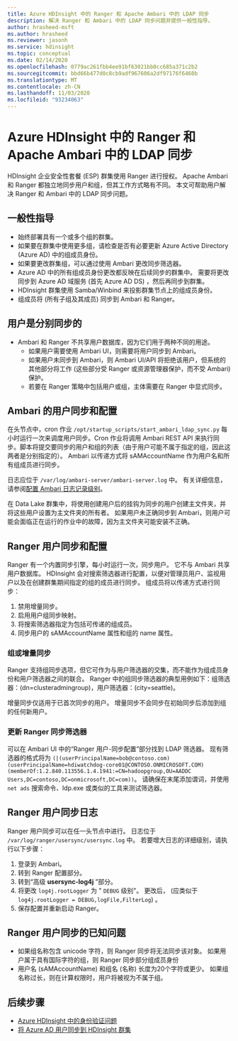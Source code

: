 ```yaml
---
title: Azure HDInsight 中的 Ranger 和 Apache Ambari 中的 LDAP 同步
description: 解决 Ranger 和 Ambari 中的 LDAP 同步问题并提供一般性指导。
author: hrasheed-msft
ms.author: hrasheed
ms.reviewer: jasonh
ms.service: hdinsight
ms.topic: conceptual
ms.date: 02/14/2020
ms.openlocfilehash: 0779ac261fbb4ee91bf63021bb0cc685a371c2b2
ms.sourcegitcommit: bbd66b477d0c8cb9adf967606a2df97176f6460b
ms.translationtype: MT
ms.contentlocale: zh-CN
ms.lasthandoff: 11/03/2020
ms.locfileid: "93234063"
---
```

# <a name="ldap-sync-in-ranger-and-apache-ambari-in-azure-hdinsight"></a>Azure HDInsight 中的 Ranger 和 Apache Ambari 中的 LDAP 同步

HDInsight 企业安全性套餐 (ESP) 群集使用 Ranger 进行授权。 Apache Ambari 和 Ranger 都独立地同步用户和组，但其工作方式略有不同。 本文可帮助用户解决 Ranger 和 Ambari 中的 LDAP 同步问题。

## <a name="general-guidelines"></a>一般性指导

* 始终部署具有一个或多个组的群集。
* 如果要在群集中使用更多组，请检查是否有必要更新 Azure Active Directory (Azure AD) 中的组成员身份。
* 如果要更改群集组，可以通过使用 Ambari 更改同步筛选器。
* Azure AD 中的所有组成员身份更改都反映在后续同步的群集中。 需要将更改同步到 Azure AD 域服务 (首先 Azure AD DS) ，然后再同步到群集。
* HDInsight 群集使用 Samba/Winbind 来投影群集节点上的组成员身份。
* 组成员将 (所有子组及其成员) 同步到 Ambari 和 Ranger。 

## <a name="users-are-synced-separately"></a>用户是分别同步的

 * Ambari 和 Ranger 不共享用户数据库，因为它们用于两种不同的用途。 
   * 如果用户需要使用 Ambari UI，则需要将用户同步到 Ambari。 
   * 如果用户未同步到 Ambari，则 Ambari UI/API 将拒绝该用户，但系统的其他部分将工作 (这些部分受 Ranger 或资源管理器保护，而不受 Ambari) 保护。
   * 若要在 Ranger 策略中包括用户或组，主体需要在 Ranger 中显式同步。

## <a name="ambari-user-sync-and-configuration"></a>Ambari 的用户同步和配置

在头节点中，cron 作业 `/opt/startup_scripts/start_ambari_ldap_sync.py` 每小时运行一次来调度用户同步。Cron 作业将调用 Ambari REST API 来执行同步。脚本将提交要同步的用户和组的列表（由于用户可能不属于指定的组，因此这两者是分别指定的）。 Ambari 以传递方式将 sAMAccountName 作为用户名和所有组成员进行同步。

日志应位于 `/var/log/ambari-server/ambari-server.log` 中。 有关详细信息，请参阅[配置 Ambari 日志记录级别](https://docs.cloudera.com/HDPDocuments/Ambari-latest/administering-ambari/content/amb_configure_ambari_logging_level.html)。

在 Data Lake 群集中，将使用创建用户后的挂钩为同步的用户创建主文件夹，并将这些用户设置为主文件夹的所有者。 如果用户未正确同步到 Ambari，则用户可能会面临正在运行的作业中的故障，因为主文件夹可能安装不正确。

## <a name="ranger-user-sync-and-configuration"></a>Ranger 用户同步和配置

Ranger 有一个内置同步引擎，每小时运行一次，同步用户。 它不与 Ambari 共享用户数据库。 HDInsight 会对搜索筛选器进行配置，以便对管理员用户、监视用户以及在创建群集期间指定的组的成员进行同步。 组成员将以传递方式进行同步：

1. 禁用增量同步。
1. 启用用户组同步映射。
1. 将搜索筛选器指定为包括可传递的组成员。
1. 同步用户的 sAMAccountName 属性和组的 name 属性。

### <a name="group-or-incremental-sync"></a>组或增量同步

Ranger 支持组同步选项，但它可作为与用户筛选器的交集，而不能作为组成员身份和用户筛选器之间的联合。 Ranger 中的组同步筛选器的典型用例如下：组筛选器：(dn=clusteradmingroup)，用户筛选器：(city=seattle)。

增量同步仅适用于已首次同步的用户。 增量同步不会同步在初始同步后添加到组的任何新用户。

### <a name="update-ranger-sync-filter"></a>更新 Ranger 同步筛选器

可以在 Ambari UI 中的“Ranger 用户-同步配置”部分找到 LDAP 筛选器。 现有筛选器的格式将为 `(|(userPrincipalName=bob@contoso.com)(userPrincipalName=hdiwatchdog-core01@CONTOSO.ONMICROSOFT.COM)(memberOf:1.2.840.113556.1.4.1941:=CN=hadoopgroup,OU=AADDC Users,DC=contoso,DC=onmicrosoft,DC=com))`。 请确保在末尾添加谓词，并使用 `net ads` 搜索命令、ldp.exe 或类似的工具来测试筛选器。

## <a name="ranger-user-sync-logs"></a>Ranger 用户同步日志

Ranger 用户同步可以在任一头节点中进行。 日志位于 `/var/log/ranger/usersync/usersync.log` 中。 若要增大日志的详细级别，请执行以下步骤：

1. 登录到 Ambari。
1. 转到 Ranger 配置部分。
1. 转到“高级 **usersync-log4j** ”部分。
1. 将更改 `log4j.rootLogger` 为 " `DEBUG` 级别"。 更改后， (应类似于 `log4j.rootLogger = DEBUG,logFile,FilterLog`) 。
1. 保存配置并重新启动 Ranger。

## <a name="known-issues-with-ranger-user-sync"></a>Ranger 用户同步的已知问题
* 如果组名称包含 unicode 字符，则 Ranger 同步将无法同步该对象。 如果用户属于具有国际字符的组，则 Ranger 同步部分组成员身份
* 用户名 (sAMAccountName) 和组名 (名称) 长度为20个字符或更少。 如果组名称过长，则在计算权限时，用户将被视为不属于组。

## <a name="next-steps"></a>后续步骤

* [Azure HDInsight 中的身份验证问题](./domain-joined-authentication-issues.md)
* [将 Azure AD 用户同步到 HDInsight 群集](../hdinsight-sync-aad-users-to-cluster.md)
